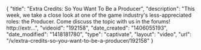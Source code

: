 {
    "title": "Extra Credits: So You Want To Be a Producer",
    "description": "This week, we take a close look at one of the game industry's less-appreciated roles: the Producer. Come discuss the topic with us in the forums! http:\/\/extr...",
    "videoid": "192158",
    "date_created": "1406055193",
    "date_modified": "1418181780",
    "type": "captivate",
    "layout": "video",
    "url": "\/v\/extra-credits-so-you-want-to-be-a-producer\/192158"
}